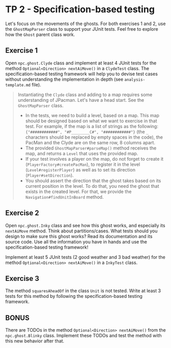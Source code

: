 # TP 2 - Specification-based testing

Let's focus on the movements of the ghosts. For both exercises 1 and 2, use the `GhostMapParser` class to support your JUnit tests. Feel free to explore how the `Ghost` parent class work.

## Exercise 1
Open `npc.ghost.Clyde` class and implement at least 4 JUnit tests for the method `Optional<Direction> nextAiMove()` in a `ClydeTest` class. The specification-based testing framework will help you to devise test cases without understanding the implementation in depth (see `analysis-template.md` file).

> Instantiating the `Clyde` class and adding to a map requires some understanding of JPacman. Let's have a head start. See the `GhostMapParser` class.
> - In the tests, we need to build a level, based on a map. This map should be designed based on what we want to exercise in that test. For example, if the map is a list of strings as the following: `{"############", "#P________C#", "############"}` (the `_` characters should be replaced by empty spaces in the code), the PacMan and the Clyde are on the same row, 8 columns apart.
> - The provided `GhostMapParser#parseMap()` method receives the map, and returns a `Level` that uses the provided map.
> - If your test involves a player on the map, do not forget to create it (`PlayerFactory#createPacMan`), to register it in the level (`Level#registerPlayer`) as well as to set its direction (`Player#setDirection`).
> - You should assert the direction that the ghost takes based on its current position in the level. To do that, you need the ghost that exists in the created level. For that, we provide the `Navigation#findUnitInBoard` method.

## Exercise 2
Open `npc.ghost.Inky` class and see how this ghost works, and especially its `nextAiMove` method. Think about partitions/cases. What tests should you design to make sure this ghost works? Read its documentation and its source code. Use all the information you have in hands and use the specification-based testing framework!

Implement at least 5 JUnit tests (2 good weather and 3 bad weather) for the method `Optional<Direction> nextAiMove()` in a `InkyTest` class.

## Exercise 3
The method `squaresAheadOf` in the class `Unit` is not tested. Write at least 3 tests for this method by following the specification-based testing framework.

## BONUS
There are TODOs in the method `Optional<Direction> nextAiMove()` from the `npc.ghost.Blinky` class. Implement these TODOs and test the method with this new behavior after that.